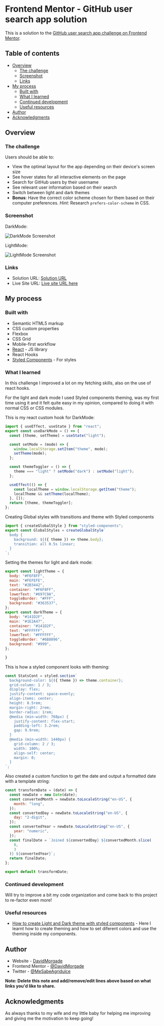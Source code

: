 # Frontend Mentor - GitHub user search app solution

This is a solution to the [GitHub user search app challenge on Frontend Mentor](https://www.frontendmentor.io/challenges/github-user-search-app-Q09YOgaH6). 

## Table of contents

- [Overview](#overview)
  - [The challenge](#the-challenge)
  - [Screenshot](#screenshot)
  - [Links](#links)
- [My process](#my-process)
  - [Built with](#built-with)
  - [What I learned](#what-i-learned)
  - [Continued development](#continued-development)
  - [Useful resources](#useful-resources)
- [Author](#author)
- [Acknowledgments](#acknowledgments)


## Overview

### The challenge

Users should be able to:

- View the optimal layout for the app depending on their device's screen size
- See hover states for all interactive elements on the page
- Search for GitHub users by their username
- See relevant user information based on their search
- Switch between light and dark themes
- **Bonus**: Have the correct color scheme chosen for them based on their computer preferences. _Hint_: Research `prefers-color-scheme` in CSS.

### Screenshot

DarkMode:

![DarkMode Screenshot](./DarkmodeScreen.png)

LightMode:

![LightMode Screenshot](./LightmodeScreen.png)


### Links

- Solution URL: [Solution URL](https://www.frontendmentor.io/solutions/github-search-app-using-react-and-styled-components-hdpBXS6oNK)
- Live Site URL: [Live site URL here](https://github-user-search-app-eta.vercel.app/)

## My process

### Built with

- Semantic HTML5 markup
- CSS custom properties
- Flexbox
- CSS Grid
- Mobile-first workflow
- [React](https://reactjs.org/) - JS library
- React Hooks
- [Styled Components](https://styled-components.com/) - For styles


### What I learned

In this challenge I improved a lot on my fetching skills, also on the use of react hooks.

For the light and dark mode I used Styled components theming, was my first time using it and it felt quite easy in my opinion, compared to doing it with normal CSS or CSS modules.

This is my react custom hook for DarkMode:

```jsx
import { useEffect, useState } from "react";
export const useDarkMode = () => {
  const [theme, setTheme] = useState("light");

  const setMode = (mode) => {
    window.localStorage.setItem("theme", mode);
    setTheme(mode);
  };

  const themeToggler = () => {
    theme === "light" ? setMode("dark") : setMode("light");
  };

  useEffect(() => {
    const localTheme = window.localStorage.getItem("theme");
    localTheme && setTheme(localTheme);
  }, []);
  return [theme, themeToggler];
};

```

Creating Global styles with transitions and theme with Styled components

```jsx
import { createGlobalStyle } from "styled-components";
export const GlobalStyles = createGlobalStyle`
  body {
    background: ${({ theme }) => theme.body};
    transition: all 0.5s linear;
  }
`;

```

Setting the themes for light and dark mode:

```js
export const lightTheme = {
  body: "#F6F8FF",
  main: "#FEFEFE",
  text: "#2B3442",
  container: "#F6F8FF",
  lowerText: "#697C9A",
  toggleBorder: "#FFF",
  background: "#363537",
};
export const darkTheme = {
  body: "#141D2F",
  main: "#1E2A47",
  container: "#141D2F",
  text: "#FFFFFF",
  lowerText: "#FFFFFF",
  toggleBorder: "#6B8096",
  background: "#999",
};

}
```

This is how a styled component looks with theming:

```jsx
const StatsCont = styled.section`
  background-color: ${({ theme }) => theme.container};
  grid-column: 1 / 3;
  display: flex;
  justify-content: space-evenly;
  align-items: center;
  height: 8.5rem;
  margin-right: 2rem;
  border-radius: 1rem;
  @media (min-width: 768px) {
    justify-content: flex-start;
    padding-left: 3.2rem;
    gap: 9.9rem;
  }
  @media (min-width: 1440px) {
    grid-column: 2 / 3;
    width: 100%;
    align-self: center;
    margin: 0;
  }
`;
```

Also created a custom function to get the date and output a formatted date with a template string:

```jsx
const transformDate = (date) => {
  const newDate = new Date(date);
  const convertedMonth = newDate.toLocaleString("en-US", {
    month: "long",
  });
  const convertedDay = newDate.toLocaleString("en-US", {
    day: "2-digit",
  });
  const convertedYear = newDate.toLocaleString("en-US", {
    year: "numeric",
  });
  const finalDate = `Joined ${convertedDay} ${convertedMonth.slice(
    0,
    3
  )} ${convertedYear}`;
  return finalDate;
};

export default transformDate;
```

### Continued development

Will try to improve a bit my code organization and come back to this project to re-factor even more!

### Useful resources

- [How to create Light and Dark theme with styled components](https://www.smashingmagazine.com/2020/04/dark-mode-react-apps-styled-components/) - Here I learnt how to create theming and how to set diferent colors and use the theming inside my components.


## Author

- Website - [DavidMorgade](https://github.com/DavidMorgade/)
- Frontend Mentor - [@DavidMorgade](https://www.frontendmentor.io/profile/DavidMorgade)
- Twitter - [@MeSabeAgridulce](https://www.twitter.com/mesabeagridulce)

**Note: Delete this note and add/remove/edit lines above based on what links you'd like to share.**

## Acknowledgments

As always thanks to my wife and my little baby for helping me improving and giving me the motivation to keep going!
